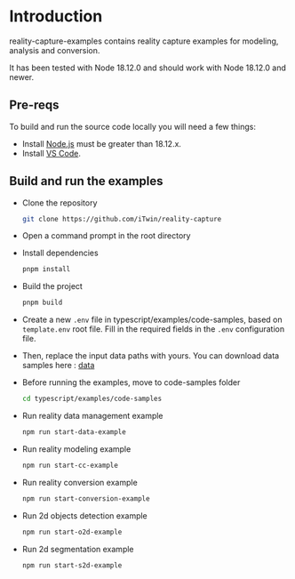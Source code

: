 # Introduction

reality-capture-examples contains reality capture examples for modeling, analysis and conversion.

It has been tested with Node 18.12.0 and should work with Node 18.12.0 and newer.

## Pre-reqs

To build and run the source code locally you will need a few things:

- Install [Node.js](https://nodejs.org/en/) must be greater than 18.12.x.
- Install [VS Code](https://code.visualstudio.com/).

## Build and run the examples

- Clone the repository

  ```sh
  git clone https://github.com/iTwin/reality-capture
  ```

- Open a command prompt in the root directory

- Install dependencies

  ```sh
  pnpm install
  ```

- Build the project

  ```sh
  pnpm build
  ```

- Create a new `.env` file in typescript/examples/code-samples, based on `template.env` root file. Fill in the required fields in the `.env` configuration file.

- Then, replace the input data paths with yours. You can download data samples here : [data](https://bentleysystems.service-now.com/community?sys_kb_id=cda378791b714690dc6db99f034bcb5c&id=kb_article_view&sysparm_rank=1&sysparm_tsqueryId=1c9303b31bb1e610dc6db99f034bcb85)

- Before running the examples, move to code-samples folder
  ```sh
  cd typescript/examples/code-samples
  ```

- Run reality data management example

  ```sh
  npm run start-data-example
  ```

- Run reality modeling example

  ```sh
  npm run start-cc-example
  ```

- Run reality conversion example
  
  ```sh
  npm run start-conversion-example
  ```

- Run 2d objects detection example
  
  ```sh
  npm run start-o2d-example
  ```

- Run 2d segmentation example
  
  ```sh
  npm run start-s2d-example
  ```